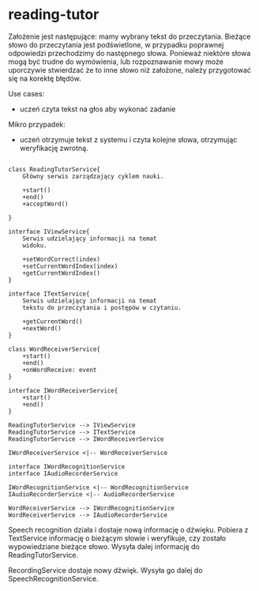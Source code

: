 # reading-tutor

Założenie jest następujące: mamy wybrany tekst do przeczytania. Bieżące słowo do przeczytania jest podświetlone, w przypadku poprawnej odpowiedzi przechodzimy do następnego słowa. Ponieważ niektóre słowa mogą być trudne do wymówienia, lub rozpoznawanie mowy może uporczywie stwierdzać że to inne słowo niż założone, należy przygotować się na korektę błędów.

Use cases:

- uczeń czyta tekst na głos aby wykonać zadanie


Mikro przypadek:

- uczeń otrzymuje tekst z systemu i czyta kolejne słowa, otrzymując weryfikację zwrotną.



```plantuml

class ReadingTutorService{
    Główny serwis zarządzający cyklem nauki.

    +start()
    +end()
    +acceptWord()

}

interface IViewService{
    Serwis udzielający informacji na temat 
    widoku.

    +setWordCorrect(index)
    +setCurrentWordIndex(index)
    +getCurrentWordIndex()
}

interface ITextService{
    Serwis udzielający informacji na temat 
    tekstu do przeczytania i postępów w czytaniu.

    +getCurrentWord()
    +nextWord()
}

class WordReceiverService{
    +start()
    +end()
    +onWordReceive: event
}

interface IWordReceiverService{
    +start()
    +end()
}

ReadingTutorService --> IViewService
ReadingTutorService --> ITextService
ReadingTutorService --> IWordReceiverService

IWordReceiverService <|-- WordReceiverService

interface IWordRecognitionService
interface IAudioRecorderService

IWordRecognitionService <|-- WordRecognitionService
IAudioRecorderService <|-- AudioRecorderService

WordReceiverService --> IWordRecognitionService
WordReceiverService --> IAudioRecorderService

```

Speech recognition działa i dostaje nową informację o dźwięku. Pobiera z TextService informację o bieżącym słowie i weryfikuje, czy zostało wypowiedziane bieżące słowo. Wysyła dalej informację do ReadingTutorService.

RecordingService dostaje nowy dźwięk. Wysyła go dalej do SpeechRecognitionService.

